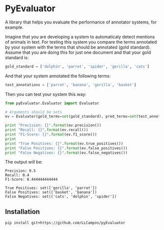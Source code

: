 # PyEvaluator

A library that helps you evaluate the performance of annotator systems, for example.

Imagine that you are developing a system to automaticaly detect mentions of animals in text. For testing this system you compare the terms annotated by your system with the terms that should be annotated (gold standard). Assume that you are doing this for just one document and that your gold standard is:

```python
gold_standard = ['dolphin', 'parrot', 'spider', 'gorilla', 'cats']
```

And that your system annotated the following terms:

```python
test_annotations = ['parrot', 'banana', 'gorilla', 'basket']
```

Then you can test your system this way:

```python 
from pyEvaluator.Evaluator import Evaluator

# Arguments should be sets
ev = Evaluator(gold_terms=set(gold_standard), pred_terms=set(test_annotations))

print "Precision: {}".format(ev.precision())
print "Recall: {}".format(ev.recall())
print "F1-Score: {}".format(ev.f1_score())
print
print "True Positives: {}".format(ev.true_positives())
print "False Positives: {}".format(ev.false_positives())
print "False Negatives: {}".format(ev.false_negatives())
```

The output will be:

```
Precision: 0.5
Recall: 0.4
F1-Score: 0.444444444444

True Positives: set(['gorilla', 'parrot'])
False Positives: set(['basket', 'banana'])
False Negatives: set(['cats', 'dolphin', 'spider'])
```

## Installation
```shell
pip install git+https://github.com/LLCampos/pyEvaluator
```








